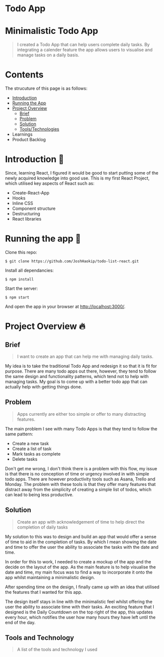 # Todo App

# Minimalistic Todo App

> I created a Todo App that can help users complete daily tasks. By integrating a calender feature the app allows users to visualise and manage tasks on a daily basis.

# Contents

The strucuture of this page is as follows:

- [Introduction](#introduction)
- [Running the App](#running-the-app)
- [Project Overview](#project-overview)
  - [Brief](##brief)
  - [Problem](##problem)
  - [Solution](##solution)
  - [Tools/Technologies](##tools-and-technologies)
- Learnings
- Product Backlog

# Introduction :wave:

Since, learning React, I figured it would be good to start putting some of the newly acquired knowledge into good use. This is my first React Project, which utilised key aspects of React such as:

- Create-React-App
- Hooks
- Inline CSS
- Component structure
- Destructuring
- React libraries

# Running the app :running:

Clone this repo:

```
$ git clone https://github.com/JoshHaokip/todo-list-react.git
```

Install all dependancies:

```
$ npm install
```

Start the server:

```
$ npm start
```

And open the app in your browser at <http://localhost:3000/>.

# Project Overview :fire:

## Brief

> I want to create an app that can help me with managing daily tasks.

My idea is to take the traditional Todo App and redesign it so that it is fit for purpose. There are many todo apps out there, however, they tend to follow the same design and functionality patterns, which tend not to help with managing tasks. My goal is to come up with a better todo app that can actually help with getting things done.

## Problem

> Apps currently are either too simple or offer to many distracting features.

The main problem I see with many Todo Apps is that they tend to follow the same pattern:

- Create a new task
- Create a list of task
- Mark tasks as complete
- Delete tasks

Don't get me wrong, I don't think there is a problem with this flow, my issue is that there is no conception of time or urgency involved in with simple todo apps. There are however productivity tools such as Asana, Trello and Monday. The problem with these tools is that they offer many features that distract away from the simplicity of creating a simple list of todos, which can lead to being less productive.

## Solution

> Create an app with acknowledgement of time to help direct the completion of daily tasks

My solution to this was to design and build an app that would offer a sense of time to aid in the completion of tasks. By which I mean showing the date and time to offer the user the ability to associate the tasks with the date and time.

In order for this to work, I needed to create a mockup of the app and the decide on the layout of the app. As the main feature is to help visualise the date and time, my main focus was to find a way to incorporate it onto the app whilst maintaining a minimalistic design.

After spending time on the design, I finally came up with an idea that utilised the features that I wanted for this app.

The design itself stays in line with the minimalistic feel whilst offering the user the ability to associate time with their tasks. An exciting feature that I designed is the Daily Countdown on the top right of the app, this updates every hour, which notifies the user how many hours they have left until the end of the day.

## Tools and Technology

> A list of the tools and technology I used
